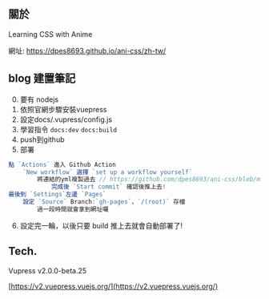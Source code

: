 ## 關於

Learning CSS with Anime

網址:
https://dpes8693.github.io/ani-css/zh-tw/

## blog 建置筆記

0. 要有 nodejs 
1. 依照官網步驟安裝vuepress
2. 設定docs/.vupress/config.js
3. 學習指令 `docs:dev` `docs:build`
4. push到github
5. 部署
```js
點 `Actions` 進入 Github Action
    `New workflow` 選擇 `set up a workflow yourself`
        將連結的yml複製過去 // https://github.com/dpes8693/ani-css/blob/main/.github/workflows/main.yml
            完成後 `Start commit` 確認後推上去!
最後到 `Settings`左邊 `Pages`
    設定 `Source` Branch:`gh-pages`，`/(root)` 存檔
        過一段時間就會拿到網址囉
```
6. 設定完一輪，以後只要 build 推上去就會自動部署了!


## Tech.

Vupress v2.0.0-beta.25

[https://v2.vuepress.vuejs.org/](https://v2.vuepress.vuejs.org/)
